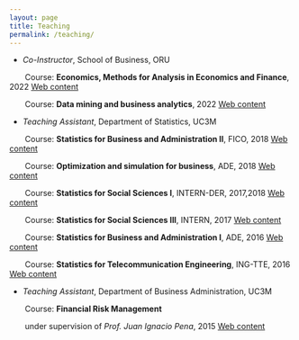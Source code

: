 ```yaml
---
layout: page
title: Teaching
permalink: /teaching/
---
```




* *Co-Instructor*, School of Business, ORU

&nbsp;&nbsp;&nbsp;&nbsp;&nbsp;&nbsp;  Course: **Economics, Methods for Analysis in Economics and Finance**, 2022 [Web content](https://api.oru.se/oruapi/v1/utbildningsinformation/utbildning/NA436A?typ=kurs&accept=html&revision=2.0&sprak=en) 

&nbsp;&nbsp;&nbsp;&nbsp;&nbsp;&nbsp;  Course: **Data mining and business analytics**, 2022 [Web content](https://api.oru.se/oruapi/v1/utbildningsinformation/utbildning/ST112G?typ=kurs&accept=html&revision=1.0&sprak=en) 



* *Teaching Assistant*, Department of Statistics, UC3M

&nbsp;&nbsp;&nbsp;&nbsp;&nbsp;&nbsp;  Course: **Statistics for Business and Administration II**, FICO, 2018 [Web content](https://aplicaciones.uc3m.es/cpa/generaFicha?est=201&asig=13749&idioma=2&anio=2018) 

&nbsp;&nbsp;&nbsp;&nbsp;&nbsp;&nbsp;  Course: **Optimization and simulation for business**, ADE, 2018 [Web content](https://aplicaciones.uc3m.es/cpa/generaFicha?est=204&asig=13184&idioma=2&anio=2017) 

&nbsp;&nbsp;&nbsp;&nbsp;&nbsp;&nbsp;  Course: **Statistics for Social Sciences I**, INTERN-DER, 2017,2018 [Web content](http://halweb.uc3m.es/esp/Personal/personas/mwiper/docencia/English/Socsci/apuntes2.html) 

&nbsp;&nbsp;&nbsp;&nbsp;&nbsp;&nbsp;  Course: **Statistics for Social Sciences III**, INTERN, 2017 [Web content](http://www3.uc3m.es/reina/Fichas/Idioma_2/320.16630.html) 

&nbsp;&nbsp;&nbsp;&nbsp;&nbsp;&nbsp;  Course: **Statistics for Business and Administration I**, ADE, 2016 [Web content](http://www.est.uc3m.es/esp/nueva_docencia/comp_col_get/lade/estadistica_I/doc_generica/doc_generica.html) 

&nbsp;&nbsp;&nbsp;&nbsp;&nbsp;&nbsp;  Course: **Statistics for Telecommunication Engineering**, ING-TTE, 2016 [Web content](http://www.est.uc3m.es/esp/nueva_docencia/leganes/ing_tec_teleco_todas/estadistica/ingles/principal.html) 
 
* *Teaching Assistant*, Department of Business Administration, UC3M

&nbsp;&nbsp;&nbsp;&nbsp;&nbsp;&nbsp; Course: **Financial Risk Management** 
 
&nbsp;&nbsp;&nbsp;&nbsp;&nbsp;&nbsp;  under supervision of *Prof. Juan Ignacio Pena*, 2015 [Web content](http://www3.uc3m.es/reina/Fichas/Idioma_2/201.13760.html) 

 
